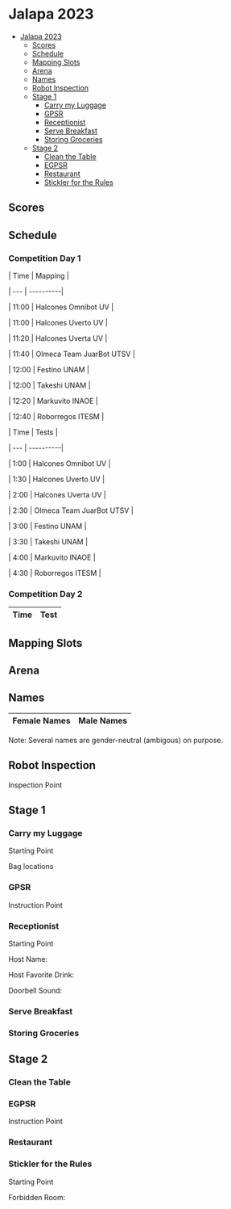# Jalapa 2023

- [Jalapa 2023](#Jalapa-2023)
  * [Scores](#scores)
  * [Schedule](#schedule)
  * [Mapping Slots](#mapping-slots)
  * [Arena](#arena)
  * [Names](#names)
  * [Robot Inspection](#robot-inspection)
  * [Stage 1](#stage-1)
    + [Carry my Luggage](#carry-my-luggage)
    + [GPSR](#gpsr)
    + [Receptionist](#receptionist)
    + [Serve Breakfast](#serve-breakfast)
    + [Storing Groceries](#storing-groceries)
  * [Stage 2](#stage-2)
    + [Clean the Table](#clean-the-table)
    + [EGPSR](#egpsr)
    + [Restaurant](#find-my-disk)
    + [Stickler for the Rules](#stickler-for-the-rules)

## Scores


## Schedule
### Competition Day 1

| Time | Mapping |

| --- | ----------|

| 11:00 | Halcones Omnibot UV |

| 11:00 | Halcones Uverto UV |

| 11:20 | Halcones Uverta UV |

| 11:40 | Olmeca Team JuarBot UTSV |

| 12:00 | Festino UNAM |

| 12:00 | Takeshi UNAM |

| 12:20 | Markuvito INAOE |

| 12:40 | Roborregos ITESM |





| Time | Tests |

| --- | ----------|

| 1:00 | Halcones Omnibot UV |

| 1:30 | Halcones Uverto UV |

| 2:00 | Halcones Uverta UV |

| 2:30 | Olmeca Team JuarBot UTSV |

| 3:00 | Festino UNAM |

| 3:30 | Takeshi UNAM |

| 4:00 | Markuvito INAOE |

| 4:30 | Roborregos ITESM |



### Competition Day 2
|Time|Test|
| ------------- | ------------- |

## Mapping Slots

## Arena


## Names
|Female Names|Male Names|
| ------------- | ------------- |


Note: Several names are gender-neutral (ambigous) on purpose.

## Robot Inspection
Inspection Point


## Stage 1
### Carry my Luggage
Starting Point


Bag locations




### GPSR
Instruction Point





### Receptionist
Starting Point

Host Name:

Host Favorite Drink:

Doorbell Sound:

### Serve Breakfast


### Storing Groceries


## Stage 2

### Clean the Table

### EGPSR
Instruction Point



### Restaurant

### Stickler for the Rules
Starting Point



Forbidden Room:
